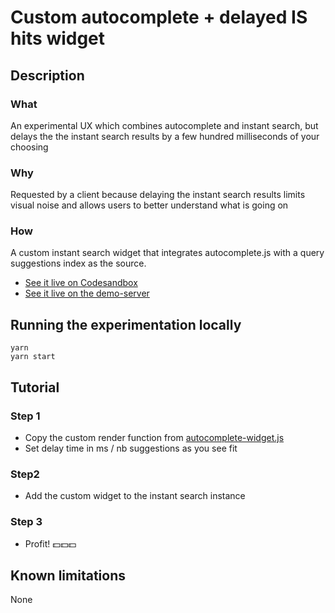 # Custom autocomplete + delayed IS hits widget

## Description

### What
An experimental UX which combines autocomplete and instant search, but delays the the instant search results by a few hundred milliseconds of your choosing

### Why
Requested by a client because delaying the instant search results limits visual noise and allows users to better understand what is going on

### How
A custom instant search widget that integrates autocomplete.js with a query suggestions index as the source.

* [See it live on Codesandbox](https://codesandbox.io/s/x7v977n2mz)
* [See it live on the demo-server](https://internal-preview.algolia.com/delayed-hits-demo)

## Running the experimentation locally

```
yarn
yarn start
```

## Tutorial

### Step 1
* Copy the custom render function from [autocomplete-widget.js](/src/autocomplete-widget.js)
* Set delay time in ms / nb suggestions as you see fit

### Step2
* Add the custom widget to the instant search instance

### Step 3
* Profit! 💵💵💵

## Known limitations
None

